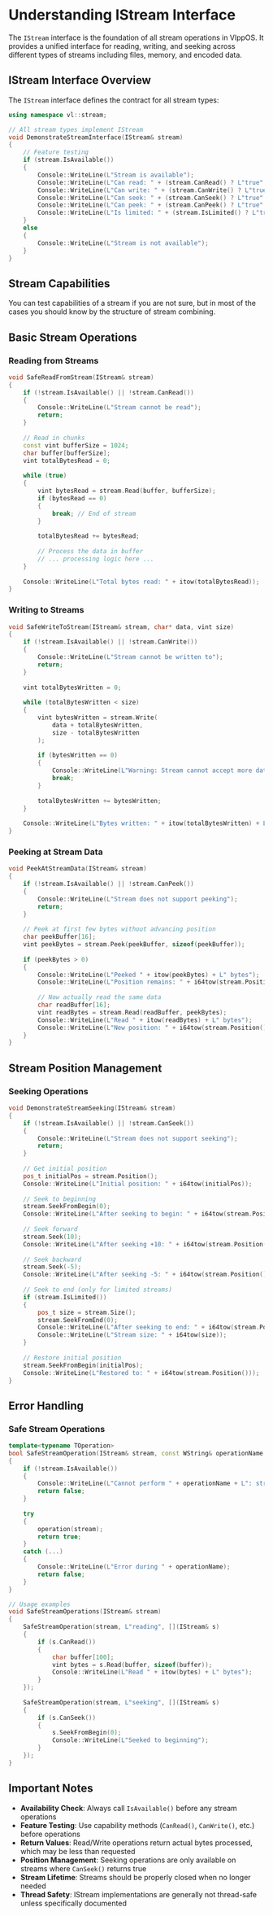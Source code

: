 ﻿# Understanding IStream Interface

The `IStream` interface is the foundation of all stream operations in VlppOS. It provides a unified interface for reading, writing, and seeking across different types of streams including files, memory, and encoded data.

## IStream Interface Overview

The `IStream` interface defines the contract for all stream types:

```cpp
using namespace vl::stream;

// All stream types implement IStream
void DemonstrateStreamInterface(IStream& stream)
{
    // Feature testing
    if (stream.IsAvailable())
    {
        Console::WriteLine(L"Stream is available");
        Console::WriteLine(L"Can read: " + (stream.CanRead() ? L"true" : L"false"));
        Console::WriteLine(L"Can write: " + (stream.CanWrite() ? L"true" : L"false"));
        Console::WriteLine(L"Can seek: " + (stream.CanSeek() ? L"true" : L"false"));
        Console::WriteLine(L"Can peek: " + (stream.CanPeek() ? L"true" : L"false"));
        Console::WriteLine(L"Is limited: " + (stream.IsLimited() ? L"true" : L"false"));
    }
    else
    {
        Console::WriteLine(L"Stream is not available");
    }
}
```

## Stream Capabilities

You can test capabilities of a stream if you are not sure, but in most of the cases you should know by the structure of stream combining.

## Basic Stream Operations

### Reading from Streams

```cpp
void SafeReadFromStream(IStream& stream)
{
    if (!stream.IsAvailable() || !stream.CanRead())
    {
        Console::WriteLine(L"Stream cannot be read");
        return;
    }
    
    // Read in chunks
    const vint bufferSize = 1024;
    char buffer[bufferSize];
    vint totalBytesRead = 0;
    
    while (true)
    {
        vint bytesRead = stream.Read(buffer, bufferSize);
        if (bytesRead == 0)
        {
            break; // End of stream
        }
        
        totalBytesRead += bytesRead;
        
        // Process the data in buffer
        // ... processing logic here ...
    }
    
    Console::WriteLine(L"Total bytes read: " + itow(totalBytesRead));
}
```

### Writing to Streams

```cpp
void SafeWriteToStream(IStream& stream, char* data, vint size)
{
    if (!stream.IsAvailable() || !stream.CanWrite())
    {
        Console::WriteLine(L"Stream cannot be written to");
        return;
    }
    
    vint totalBytesWritten = 0;
    
    while (totalBytesWritten < size)
    {
        vint bytesWritten = stream.Write(
            data + totalBytesWritten, 
            size - totalBytesWritten
        );
        
        if (bytesWritten == 0)
        {
            Console::WriteLine(L"Warning: Stream cannot accept more data");
            break;
        }
        
        totalBytesWritten += bytesWritten;
    }
    
    Console::WriteLine(L"Bytes written: " + itow(totalBytesWritten) + L"/" + itow(size));
}
```

### Peeking at Stream Data

```cpp
void PeekAtStreamData(IStream& stream)
{
    if (!stream.IsAvailable() || !stream.CanPeek())
    {
        Console::WriteLine(L"Stream does not support peeking");
        return;
    }
    
    // Peek at first few bytes without advancing position
    char peekBuffer[16];
    vint peekBytes = stream.Peek(peekBuffer, sizeof(peekBuffer));
    
    if (peekBytes > 0)
    {
        Console::WriteLine(L"Peeked " + itow(peekBytes) + L" bytes");
        Console::WriteLine(L"Position remains: " + i64tow(stream.Position()));
        
        // Now actually read the same data
        char readBuffer[16];
        vint readBytes = stream.Read(readBuffer, peekBytes);
        Console::WriteLine(L"Read " + itow(readBytes) + L" bytes");
        Console::WriteLine(L"New position: " + i64tow(stream.Position()));
    }
}
```

## Stream Position Management

### Seeking Operations

```cpp
void DemonstrateStreamSeeking(IStream& stream)
{
    if (!stream.IsAvailable() || !stream.CanSeek())
    {
        Console::WriteLine(L"Stream does not support seeking");
        return;
    }
    
    // Get initial position
    pos_t initialPos = stream.Position();
    Console::WriteLine(L"Initial position: " + i64tow(initialPos));
    
    // Seek to beginning
    stream.SeekFromBegin(0);
    Console::WriteLine(L"After seeking to begin: " + i64tow(stream.Position()));
    
    // Seek forward
    stream.Seek(10);
    Console::WriteLine(L"After seeking +10: " + i64tow(stream.Position()));
    
    // Seek backward
    stream.Seek(-5);
    Console::WriteLine(L"After seeking -5: " + i64tow(stream.Position()));
    
    // Seek to end (only for limited streams)
    if (stream.IsLimited())
    {
        pos_t size = stream.Size();
        stream.SeekFromEnd(0);
        Console::WriteLine(L"After seeking to end: " + i64tow(stream.Position()));
        Console::WriteLine(L"Stream size: " + i64tow(size));
    }
    
    // Restore initial position
    stream.SeekFromBegin(initialPos);
    Console::WriteLine(L"Restored to: " + i64tow(stream.Position()));
}
```

## Error Handling

### Safe Stream Operations

```cpp
template<typename TOperation>
bool SafeStreamOperation(IStream& stream, const WString& operationName, TOperation operation)
{
    if (!stream.IsAvailable())
    {
        Console::WriteLine(L"Cannot perform " + operationName + L": stream unavailable");
        return false;
    }
    
    try
    {
        operation(stream);
        return true;
    }
    catch (...)
    {
        Console::WriteLine(L"Error during " + operationName);
        return false;
    }
}

// Usage examples
void SafeStreamOperations(IStream& stream)
{
    SafeStreamOperation(stream, L"reading", [](IStream& s)
    {
        if (s.CanRead())
        {
            char buffer[100];
            vint bytes = s.Read(buffer, sizeof(buffer));
            Console::WriteLine(L"Read " + itow(bytes) + L" bytes");
        }
    });
    
    SafeStreamOperation(stream, L"seeking", [](IStream& s)
    {
        if (s.CanSeek())
        {
            s.SeekFromBegin(0);
            Console::WriteLine(L"Seeked to beginning");
        }
    });
}
```

## Important Notes

- **Availability Check**: Always call `IsAvailable()` before any stream operations
- **Feature Testing**: Use capability methods (`CanRead()`, `CanWrite()`, etc.) before operations
- **Return Values**: Read/Write operations return actual bytes processed, which may be less than requested
- **Position Management**: Seeking operations are only available on streams where `CanSeek()` returns true
- **Stream Lifetime**: Streams should be properly closed when no longer needed
- **Thread Safety**: IStream implementations are generally not thread-safe unless specifically documented